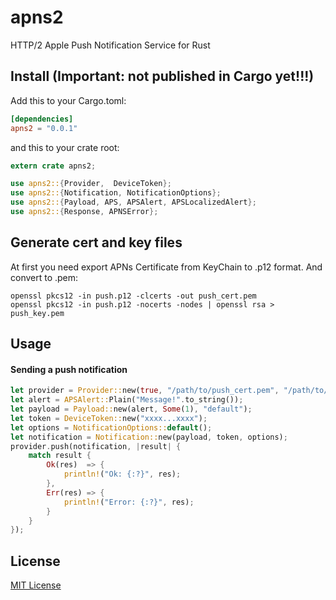 # apns2
HTTP/2 Apple Push Notification Service for Rust

## Install (Important: not published in Cargo yet!!!)
Add this to your Cargo.toml:
```toml
[dependencies]
apns2 = "0.0.1"
```
and this to your crate root:
```rust
extern crate apns2;

use apns2::{Provider,  DeviceToken};
use apns2::{Notification, NotificationOptions};
use apns2::{Payload, APS, APSAlert, APSLocalizedAlert};
use apns2::{Response, APNSError};
```
## Generate cert and key files
At first you need export APNs Certificate from KeyChain to .p12 format. And convert to .pem:
```shell
openssl pkcs12 -in push.p12 -clcerts -out push_cert.pem
openssl pkcs12 -in push.p12 -nocerts -nodes | openssl rsa > push_key.pem
```

## Usage
#### Sending a push notification
```rust
let provider = Provider::new(true, "/path/to/push_cert.pem", "/path/to/push_key.key");
let alert = APSAlert::Plain("Message!".to_string());
let payload = Payload::new(alert, Some(1), "default");
let token = DeviceToken::new("xxxx...xxxx");
let options = NotificationOptions::default();
let notification = Notification::new(payload, token, options);
provider.push(notification, |result| {
    match result {
        Ok(res)  => {
            println!("Ok: {:?}", res);
        },
        Err(res) => {
            println!("Error: {:?}", res);
        }
    }
});
```

## License
[MIT License](https://github.com/tkabit/apns2/blob/master/LICENSE)
